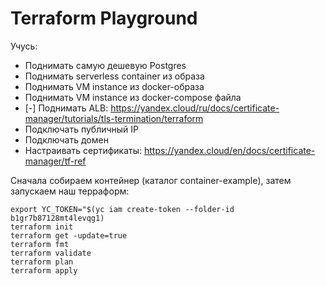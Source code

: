 # Terraform Playground

Учусь:

- Поднимать самую дешевую Postgres
- Поднимать serverless container из образа
- Поднимать VM instance из docker-образа
- Поднимать VM instance из docker-compose файла
- [-] Поднимать ALB: https://yandex.cloud/ru/docs/certificate-manager/tutorials/tls-termination/terraform
- Подключать публичный IP
- Подключать домен
- Настраивать сертификаты: https://yandex.cloud/en/docs/certificate-manager/tf-ref

Сначала собираем контейнер (каталог container-example), затем запускаем наш терраформ:

```
export YC_TOKEN="$(yc iam create-token --folder-id b1gr7b87128mt4levqg1)
terraform init
terraform get -update=true
terraform fmt
terraform validate
terraform plan
terraform apply
```

